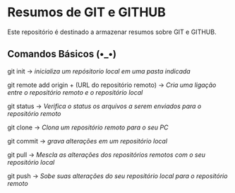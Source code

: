 
# Resumos de GIT e GITHUB

Este repositório é destinado a armazenar resumos sobre GIT e GITHUB.

## Comandos Básicos (•_•)

git init -> _inicializa um repósitorio local em uma pasta indicada_

git remote add origin + (URL do repositório remoto) -> _Cria uma ligação entre o repositório remoto e o repositório local_

git status -> _Verifica o status os arquivos a serem enviados para o repositório remoto_

git clone -> _Clona um repositório remoto para o seu PC_

git commit -> _grava alterações em um repositório local_

git pull -> _Mescla as alterações dos repositórios remotos com o seu repositório local_

git push -> _Sobe suas alterações do seu repositório local para o repositório remoto_